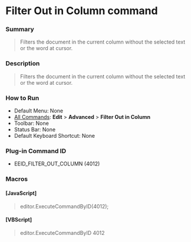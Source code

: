 # Filter Out in Column command

### Summary

> Filters the document in the current column without the selected text or the word at cursor.

### Description

> Filters the document in the current column without the selected text or the word at cursor.

### How to Run

- Default Menu: None
- [All Commands](../tools/all_commands): **Edit** \> **Advanced**
\> **Filter Out in Column**
- Toolbar: None
- Status Bar: None
- Default Keyboard Shortcut: None

### Plug-in Command ID

- EEID\_FILTER\_OUT\_COLUMN (4012)

### Macros

#### \[JavaScript\]

> editor.ExecuteCommandByID(4012);

#### \[VBScript\]

> editor.ExecuteCommandByID 4012
